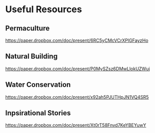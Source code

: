 

# Useful Resources


## Permaculture

https://paper.dropbox.com/doc/present/6RC5yCMcVCrXPlGFayzHo



## Natural Building

https://paper.dropbox.com/doc/present/P0MySZsz6DMwLlokUZWuj



## Water Conservation

https://paper.dropbox.com/doc/present/x92ah5PJUTHpJN1VQ4SR5



## Inpsirational Stories

https://paper.dropbox.com/doc/present/Xt0rT58Fnvd7KeYBEYuwY

